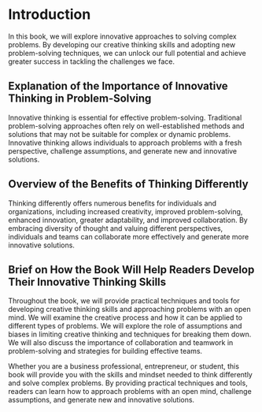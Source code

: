 Introduction
============

In this book, we will explore innovative approaches to solving complex problems. By developing our creative thinking skills and adopting new problem-solving techniques, we can unlock our full potential and achieve greater success in tackling the challenges we face.

Explanation of the Importance of Innovative Thinking in Problem-Solving
-----------------------------------------------------------------------

Innovative thinking is essential for effective problem-solving. Traditional problem-solving approaches often rely on well-established methods and solutions that may not be suitable for complex or dynamic problems. Innovative thinking allows individuals to approach problems with a fresh perspective, challenge assumptions, and generate new and innovative solutions.

Overview of the Benefits of Thinking Differently
------------------------------------------------

Thinking differently offers numerous benefits for individuals and organizations, including increased creativity, improved problem-solving, enhanced innovation, greater adaptability, and improved collaboration. By embracing diversity of thought and valuing different perspectives, individuals and teams can collaborate more effectively and generate more innovative solutions.

Brief on How the Book Will Help Readers Develop Their Innovative Thinking Skills
--------------------------------------------------------------------------------

Throughout the book, we will provide practical techniques and tools for developing creative thinking skills and approaching problems with an open mind. We will examine the creative process and how it can be applied to different types of problems. We will explore the role of assumptions and biases in limiting creative thinking and techniques for breaking them down. We will also discuss the importance of collaboration and teamwork in problem-solving and strategies for building effective teams.

Whether you are a business professional, entrepreneur, or student, this book will provide you with the skills and mindset needed to think differently and solve complex problems. By providing practical techniques and tools, readers can learn how to approach problems with an open mind, challenge assumptions, and generate new and innovative solutions.
